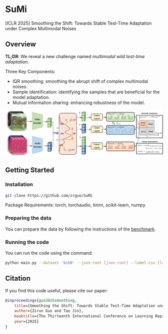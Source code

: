 # SuMi

[ICLR 2025] Smoothing the Shift: Towards Stable Test-Time Adaptation under Complex Multimodal Noises

## Overview

**TL;DR**: We reveal a new challenge named *multimodal wild test-time adaptation*.

Three Key Components:
- IQR smoothing: smoothing the abrupt shift of complex multimodal noises.
- Sample identification: identifying the samples that are beneficial for the model adaptation.
- Mutual information sharing: enhancing robustness of the model.

<img src="sumi.png"  align = "middle" width="650px" />

## Getting Started
### Installation
```bash
git clone https://github.com/zrguo/SuMi
```

Package Requirements: torch, torchaudio, timm, scikit-learn, numpy


### Preparing the data
You can prepare the data by following the instructions of the [benchmark](https://github.com/XLearning-SCU/2024-ICLR-READ).

### Running the code
You can run the code using the command:
```bash
python main.py --dataset 'ks50' --json-root [json-root] --label-csv [label-csv] --pretrain_path [pretrain_path] --tta-method 'sumi' --severity 5 --corruption-modality 'video'
```

## Citation
If you find this code useful, please cite our paper:
```bibtex
@inproceedings{guo2025smoothing,
    title={Smoothing the Shift: Towards Stable Test-Time Adaptation under Complex Multimodal Noises},
    author={Zirun Guo and Tao Jin},
    booktitle={The Thirteenth International Conference on Learning Representations},
    year={2025}
}
```
